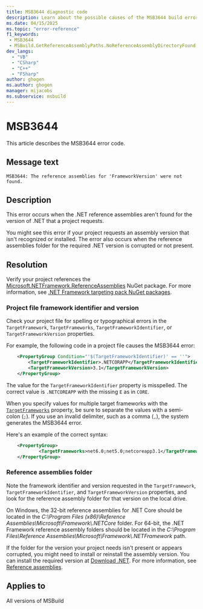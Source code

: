 ```yaml
---
title: MSB3644 diagnostic code
description: Learn about the possible causes of the MSB3644 build error and get troubleshooting tips.
ms.date: 04/15/2025
ms.topic: "error-reference"
f1_keywords:
 - MSB3644
 - MSBuild.GetReferenceAssemblyPaths.NoReferenceAssemblyDirectoryFound
dev_langs:
  - "VB"
  - "CSharp"
  - "C++"
  - "FSharp"
author: ghogen
ms.author: ghogen
manager: mijacobs
ms.subservice: msbuild
---
```

# MSB3644

This article describes the MSB3644 error code.

## Message text

`MSB3644: The reference assemblies for 'FrameworkVersion' were not found.`

## Description

This error occurs when the .NET reference assemblies aren't found for the version of .NET that a project requests.

You might see this error if your project requests an assembly version that isn't recognized or installed. The error also occurs when the reference assemblies folder for the required .NET version is corrupted or not present.

## Resolution

Verify your project references the [Microsoft.NETFramework.ReferenceAssemblies](https://www.nuget.org/packages/Microsoft.NETFramework.ReferenceAssemblies) NuGet package. For more information, see [.NET Framework targeting pack NuGet packages](https://github.com/Microsoft/dotnet/tree/main/releases/reference-assemblies).

### Project file framework identifier and version

Check your project file for spelling or typographical errors in the `TargetFramework`, `TargetFrameworks`, `TargetFrameworkIdentifier`, or `TargetFrameworkVersion` properties.

For example, the following code in a project file causes the MSB3644 error:

```xml
    <PropertyGroup Condition="'$(TargetFrameworkIdentifier)' == ''">
        <TargetFrameworkIdentifier>.NETCORAPP</TargetFrameworkIdentifier>
        <TargetFrameworkVersion>3.1</TargetFrameworkVersion>
    </PropertyGroup>
```

The value for the `TargetFrameworkIdentifier` property is misspelled. The correct value is `.NETCOREAPP` with the missing `E` as in `CORE`.

When you specify values for multiple target frameworks with the [`TargetFrameworks`](/dotnet/core/project-sdk/msbuild-props#targetframeworks) property, be sure to separate the values with a semi-colon (`;`). If you use an invalid delimiter, such as a comma (`,`), the system generates the MSB3644 error.

Here's an example of the correct syntax:

```xml
    <PropertyGroup>
            <TargetFrameworks>net6.0;net5.0;netcoreapp3.1</TargetFrameworks>
    </PropertyGroup>
```

### Reference assemblies folder

Note the framework identifier and version requested in the `TargetFramework`, `TargetFrameworkIdentifier`, and `TargetFrameworkVersion` properties, and look for the reference assembly folder for that version on the local drive. 

On Windows, the 32-bit reference assemblies for .NET Core should be located in the *C:\Program Files (x86)\Reference Assemblies\Microsoft\Framework\\.NETCore* folder. For 64-bit, the .NET Framework reference assembly folders should be located in the *C:\Program Files\Reference Assemblies\Microsoft\Framework\\.NETFramework* path.

If the folder for the version your project needs isn't present or appears corrupted, you might need to install or reinstall the assembly version. You can install the required version at [Download .NET](https://dotnet.microsoft.com/download/). For more information, see [Reference assemblies](/dotnet/standard/assembly/reference-assemblies).

## Applies to

All versions of MSBuild